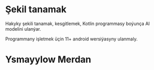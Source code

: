 # Şekil tanamak
Hakyky şekili tanamak, kesgitlemek, Kotlin programmasy boýunça AI modelini ulanýar.

Programmany işletmek üçin 11+ android wersiýasyny ulanmaly.

# Ysmayylow Merdan

